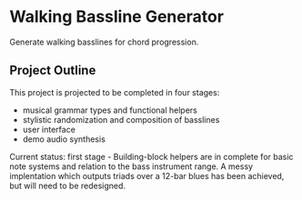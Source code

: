# Walking Bassline Generator

Generate walking basslines for chord progression.

## Project Outline

This project is projected to be completed in four stages:
- musical grammar types and functional helpers
- stylistic randomization and composition of basslines
- user interface
- demo audio synthesis

Current status: first stage - Building-block helpers are in complete for basic note systems and relation to the bass instrument range. A messy implentation which outputs triads over a 12-bar blues has been achieved, but will need to be redesigned.
